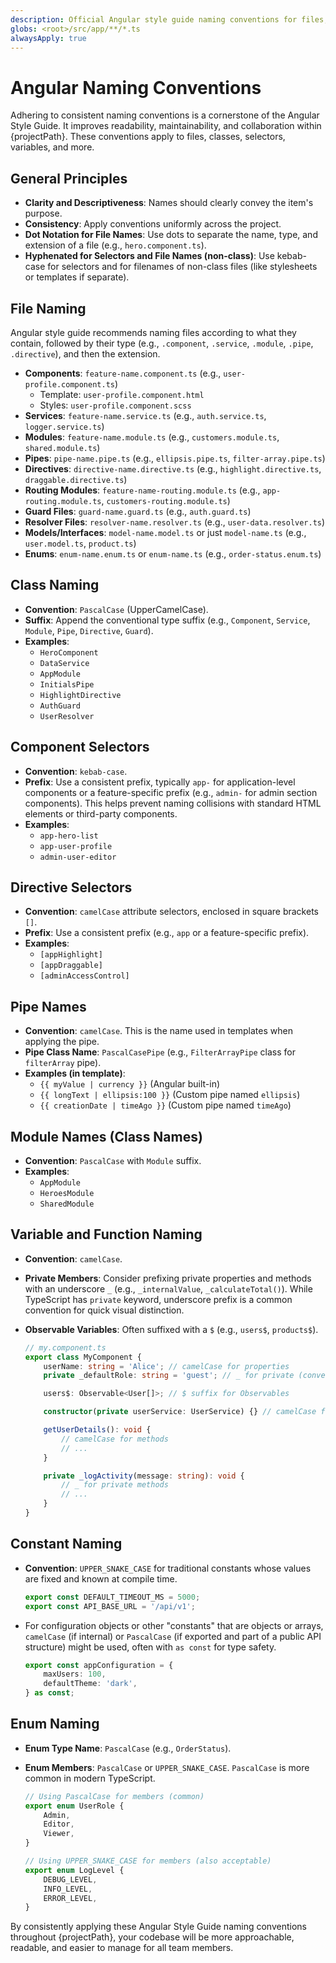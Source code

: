 ```yaml
---
description: Official Angular style guide naming conventions for files, classes, selectors, and members.
globs: <root>/src/app/**/*.ts
alwaysApply: true
---
```


# Angular Naming Conventions

Adhering to consistent naming conventions is a cornerstone of the Angular Style Guide. It improves readability, maintainability, and collaboration within {projectPath}. These conventions apply to files, classes, selectors, variables, and more.

## General Principles

-   **Clarity and Descriptiveness**: Names should clearly convey the item's purpose.
-   **Consistency**: Apply conventions uniformly across the project.
-   **Dot Notation for File Names**: Use dots to separate the name, type, and extension of a file (e.g., `hero.component.ts`).
-   **Hyphenated for Selectors and File Names (non-class)**: Use kebab-case for selectors and for filenames of non-class files (like stylesheets or templates if separate).

## File Naming

Angular style guide recommends naming files according to what they contain, followed by their type (e.g., `.component`, `.service`, `.module`, `.pipe`, `.directive`), and then the extension.

-   **Components**: `feature-name.component.ts` (e.g., `user-profile.component.ts`)
    -   Template: `user-profile.component.html`
    -   Styles: `user-profile.component.scss`
-   **Services**: `feature-name.service.ts` (e.g., `auth.service.ts`, `logger.service.ts`)
-   **Modules**: `feature-name.module.ts` (e.g., `customers.module.ts`, `shared.module.ts`)
-   **Pipes**: `pipe-name.pipe.ts` (e.g., `ellipsis.pipe.ts`, `filter-array.pipe.ts`)
-   **Directives**: `directive-name.directive.ts` (e.g., `highlight.directive.ts`, `draggable.directive.ts`)
-   **Routing Modules**: `feature-name-routing.module.ts` (e.g., `app-routing.module.ts`, `customers-routing.module.ts`)
-   **Guard Files**: `guard-name.guard.ts` (e.g., `auth.guard.ts`)
-   **Resolver Files**: `resolver-name.resolver.ts` (e.g., `user-data.resolver.ts`)
-   **Models/Interfaces**: `model-name.model.ts` or just `model-name.ts` (e.g., `user.model.ts`, `product.ts`)
-   **Enums**: `enum-name.enum.ts` or `enum-name.ts` (e.g., `order-status.enum.ts`)

## Class Naming

-   **Convention**: `PascalCase` (UpperCamelCase).
-   **Suffix**: Append the conventional type suffix (e.g., `Component`, `Service`, `Module`, `Pipe`, `Directive`, `Guard`).
-   **Examples**:
    -   `HeroComponent`
    -   `DataService`
    -   `AppModule`
    -   `InitialsPipe`
    -   `HighlightDirective`
    -   `AuthGuard`
    -   `UserResolver`

## Component Selectors

-   **Convention**: `kebab-case`.
-   **Prefix**: Use a consistent prefix, typically `app-` for application-level components or a feature-specific prefix (e.g., `admin-` for admin section components). This helps prevent naming collisions with standard HTML elements or third-party components.
-   **Examples**:
    -   `app-hero-list`
    -   `app-user-profile`
    -   `admin-user-editor`

## Directive Selectors

-   **Convention**: `camelCase` attribute selectors, enclosed in square brackets `[]`.
-   **Prefix**: Use a consistent prefix (e.g., `app` or a feature-specific prefix).
-   **Examples**:
    -   `[appHighlight]`
    -   `[appDraggable]`
    -   `[adminAccessControl]`

## Pipe Names

-   **Convention**: `camelCase`. This is the name used in templates when applying the pipe.
-   **Pipe Class Name**: `PascalCasePipe` (e.g., `FilterArrayPipe` class for `filterArray` pipe).
-   **Examples (in template)**:
    -   `{{ myValue | currency }}` (Angular built-in)
    -   `{{ longText | ellipsis:100 }}` (Custom pipe named `ellipsis`)
    -   `{{ creationDate | timeAgo }}` (Custom pipe named `timeAgo`)

## Module Names (Class Names)

-   **Convention**: `PascalCase` with `Module` suffix.
-   **Examples**:
    -   `AppModule`
    -   `HeroesModule`
    -   `SharedModule`

## Variable and Function Naming

-   **Convention**: `camelCase`.
-   **Private Members**: Consider prefixing private properties and methods with an underscore `_` (e.g., `_internalValue`, `_calculateTotal()`). While TypeScript has `private` keyword, underscore prefix is a common convention for quick visual distinction.
-   **Observable Variables**: Often suffixed with a `$` (e.g., `users$`, `products$`).

    ```typescript
    // my.component.ts
    export class MyComponent {
    	userName: string = 'Alice'; // camelCase for properties
    	private _defaultRole: string = 'guest'; // _ for private (conventional)

    	users$: Observable<User[]>; // $ suffix for Observables

    	constructor(private userService: UserService) {} // camelCase for parameters

    	getUserDetails(): void {
    		// camelCase for methods
    		// ...
    	}

    	private _logActivity(message: string): void {
    		// _ for private methods
    		// ...
    	}
    }
    ```

## Constant Naming

-   **Convention**: `UPPER_SNAKE_CASE` for traditional constants whose values are fixed and known at compile time.
    ```typescript
    export const DEFAULT_TIMEOUT_MS = 5000;
    export const API_BASE_URL = '/api/v1';
    ```
-   For configuration objects or other "constants" that are objects or arrays, `camelCase` (if internal) or `PascalCase` (if exported and part of a public API structure) might be used, often with `as const` for type safety.
    ```typescript
    export const appConfiguration = {
    	maxUsers: 100,
    	defaultTheme: 'dark',
    } as const;
    ```

## Enum Naming

-   **Enum Type Name**: `PascalCase` (e.g., `OrderStatus`).
-   **Enum Members**: `PascalCase` or `UPPER_SNAKE_CASE`. `PascalCase` is more common in modern TypeScript.

    ```typescript
    // Using PascalCase for members (common)
    export enum UserRole {
    	Admin,
    	Editor,
    	Viewer,
    }

    // Using UPPER_SNAKE_CASE for members (also acceptable)
    export enum LogLevel {
    	DEBUG_LEVEL,
    	INFO_LEVEL,
    	ERROR_LEVEL,
    }
    ```

By consistently applying these Angular Style Guide naming conventions throughout {projectPath}, your codebase will be more approachable, readable, and easier to manage for all team members.

```

```
